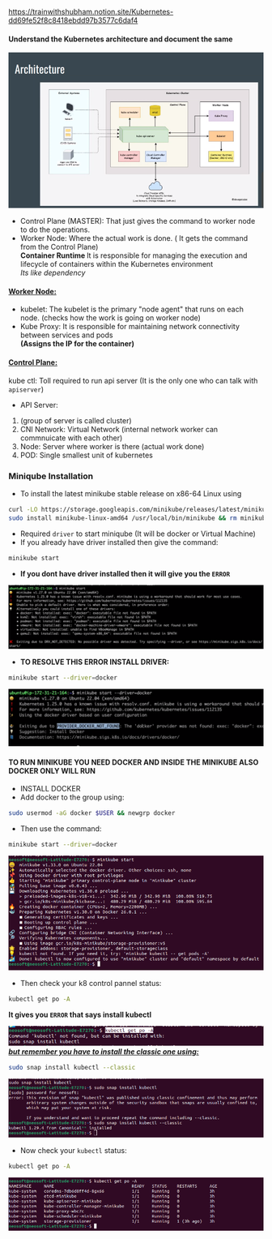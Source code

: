 https://trainwithshubham.notion.site/Kubernetes-dd69fe52f8c8418ebdd97b3577c6daf4


#### Understand the Kubernetes architecture and document the same

![](architecture.png)

- Control Plane (MASTER): That just gives the command to worker node to do the operations.
- Worker Node: Where the actual work is done. ( It gets the command from the Control Plane) <br>
<b> Container Runtime </b> It is responsible for managing the execution and lifecycle of containers within the Kubernetes environment <br> <i>Its like dependency</i>

#### <u>Worker Node:</u>
- kubelet: The kubelet is the primary "node agent" that runs on each node. (checks how the work is going on worker node)
- Kube Proxy: It is responsible for maintaining network connectivity between services and pods <br><b>(Assigns the IP for the container)</b>


#### <u>Control Plane:</u>
kube ctl: Toll required to run api server (It is the only one who can talk with `apiserver`)
- API Server: 
1. (group of server is called cluster)
2. CNI Network: Virtual Network (internal network worker can commnuicate with each other)
3. Node: Server where worker is there (actual work done)
4. POD: Single smallest unit of kubernetes




### Miniqube Installation

- To install the latest minikube stable release on x86-64 Linux using
```bash
curl -LO https://storage.googleapis.com/minikube/releases/latest/minikube-linux-amd64
sudo install minikube-linux-amd64 /usr/local/bin/minikube && rm minikube-linux-amd64
```
- Required `driver` to start miniqube (It will be docker or Virtual Machine)
- If you already have driver installed then give the command:
```bash
minikube start
```
- <b>If you dont have driver installed then it will give you the `ERROR`</b>

![](installation_1.png)
- <b>TO RESOLVE THIS ERROR INSTALL DRIVER:</b>
```bash
minikube start --driver=docker
```
![](ins_2.png)
#### TO RUN MINIKUBE YOU NEED DOCKER AND INSIDE THE MINIKUBE ALSO DOCKER ONLY WILL RUN
- INSTALL DOCKER
- Add docker to the group using:
```bash
sudo usermod -aG docker $USER && newgrp docker
```
- Then  use the command:
```bash
minikube start --driver=docker
```
![](install-complete.png)

- Then check your k8 control pannel status:
```bash
kubectl get po -A
```
<b>It gives you `ERROR` that says install kubectl</b><br>

![](k8-status.png)
<b><u><i>but remember you have to install the classic one using:</i></u></b>
```bash
sudo snap install kubectl --classic
```
![](kube-ctl_installed.png)
- Now check your `kubectl` status:
```bash
kubectl get po -A
```
![](kubectl-status.png)